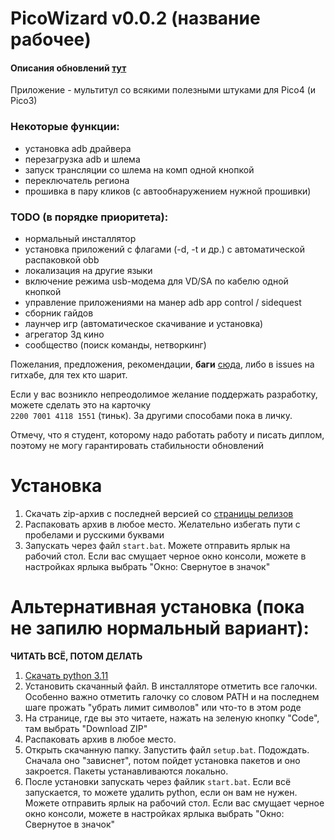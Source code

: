 # PicoWizard v0.0.2 (название рабочее)

#### Описания обновлений [тут](UPDATES.md)

Приложение - мультитул со всякими полезными штуками для Pico4 (и Pico3)

### Некоторые функции:

* установка adb драйвера
* перезагрузка adb и шлема
* запуск трансляции со шлема на комп одной кнопкой
* переключатель региона
* прошивка в пару кликов (с автообнаружением нужной прошивки)

### TODO (в порядке приоритета):

* нормальный инсталлятор
* установка приложений с флагами (-d, -t и др.) с автоматической распаковкой obb
* локализация на другие языки
* включение режима usb-модема для VD/SA по кабелю одной кнопкой
* управление приложениями на манер adb app control / sidequest
* сборник гайдов
* лаунчер игр (автоматическое скачивание и установка)
* агрегатор 3д кино
* сообщество (поиск команды, нетворкинг)

Пожелания, предложения, рекомендации, **баги** [сюда](https://t.me/pys02), либо в issues на гитхабе, для тех кто шарит.

Если у вас возникло непреодолимое желание поддержать разработку, можете сделать это на карточку  
`2200 7001 4118 1551` (тиньк). За другими способами пока в личку.

Отмечу, что я студент, которому надо работать работу и писать диплом, поэтому не могу гарантировать стабильности обновлений

# Установка
1. Скачать zip-архив с последней версией со [страницы релизов](https://github.com/palyaros02/picofucker/releases)
2. Распаковать архив в любое место. Желательно избегать пути с пробелами и русскими буквами
3. Запускать через файл `start.bat`. Можете отправить ярлык на рабочий стол. Если вас смущает черное окно консоли, можете в настройках ярлыка выбрать "Окно: Свернутое в значок"

# Альтернативная установка (пока не запилю нормальный вариант):
**ЧИТАТЬ ВСЁ, ПОТОМ ДЕЛАТЬ** 
1. [Скачать python 3.11](https://www.python.org/ftp/python/3.11.2/python-3.11.2-amd64.exe)
2. Установить скачанный файл. В инсталляторе отметить все галочки. Особенно важно отметить галочку со словом PATH и на последнем шаге прожать "убрать лимит символов" или что-то в этом роде
3. На странице, где вы это читаете, нажать на зеленую кнопку "Code", там выбрать "Download ZIP"
4. Распаковать архив в любое место.
5. Открыть скачанную папку. Запустить файл `setup.bat`. Подождать. Сначала оно "зависнет", потом пойдет установка пакетов и оно закроется. Пакеты устанавливаются локально.
9. После установки запускать через файлик `start.bat`. Если всё запускается, то можете удалить python, если он вам не нужен. Можете отправить ярлык на рабочий стол. Если вас смущает черное окно консоли, можете в настройках ярлыка выбрать "Окно: Свернутое в значок"
